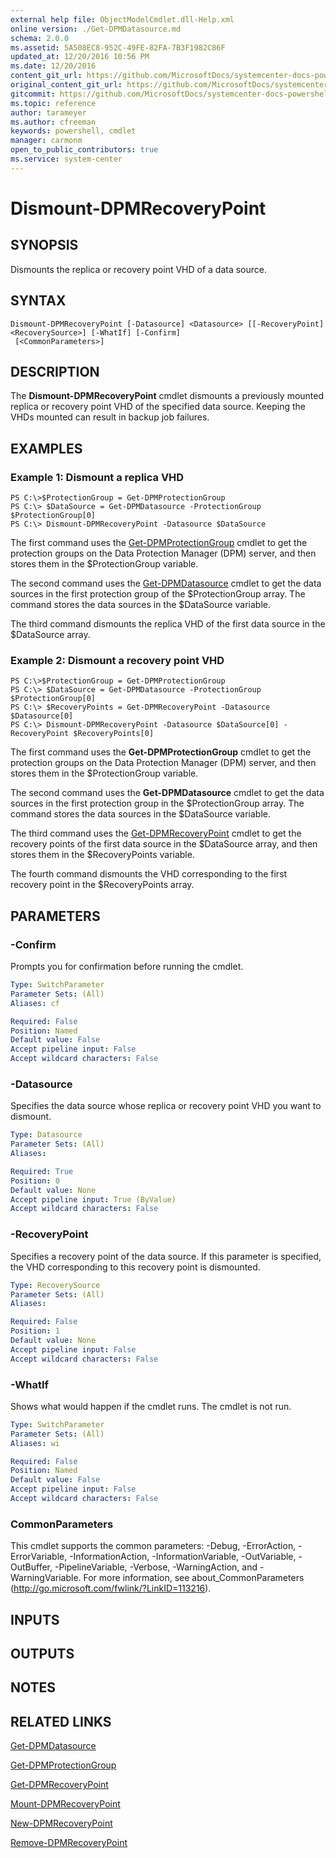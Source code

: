 ```yaml
---
external help file: ObjectModelCmdlet.dll-Help.xml
online version: ./Get-DPMDatasource.md
schema: 2.0.0
ms.assetid: 5A508EC8-952C-49FE-82FA-7B3F1982C86F
updated_at: 12/20/2016 10:56 PM
ms.date: 12/20/2016
content_git_url: https://github.com/MicrosoftDocs/systemcenter-docs-powershell/blob/master/systemcenter-cmdlets/SystemCenter2016/DataProtectionManager/vlatest/Dismount-DPMRecoveryPoint.md
original_content_git_url: https://github.com/MicrosoftDocs/systemcenter-docs-powershell/blob/master/systemcenter-cmdlets/SystemCenter2016/DataProtectionManager/vlatest/Dismount-DPMRecoveryPoint.md
gitcommit: https://github.com/MicrosoftDocs/systemcenter-docs-powershell/blob/39ebc8b68768998222371964f8e90b8160cbfe0a/systemcenter-cmdlets/SystemCenter2016/DataProtectionManager/vlatest/Dismount-DPMRecoveryPoint.md
ms.topic: reference
author: tarameyer
ms.author: cfreeman
keywords: powershell, cmdlet
manager: carmonm
open_to_public_contributors: true
ms.service: system-center
---
```


# Dismount-DPMRecoveryPoint

## SYNOPSIS
Dismounts the replica or recovery point VHD of a data source.

## SYNTAX

```
Dismount-DPMRecoveryPoint [-Datasource] <Datasource> [[-RecoveryPoint] <RecoverySource>] [-WhatIf] [-Confirm]
 [<CommonParameters>]
```

## DESCRIPTION
The **Dismount-DPMRecoveryPoint** cmdlet dismounts a previously mounted replica or recovery point VHD of the specified data source.
Keeping the VHDs mounted can result in backup job failures.

## EXAMPLES

### Example 1: Dismount a replica VHD
```
PS C:\>$ProtectionGroup = Get-DPMProtectionGroup
PS C:\> $DataSource = Get-DPMDatasource -ProtectionGroup $ProtectionGroup[0]
PS C:\> Dismount-DPMRecoveryPoint -Datasource $DataSource
```

The first command uses the [Get-DPMProtectionGroup](./Get-DPMProtectionGroup.md) cmdlet to get the protection groups on the Data Protection Manager (DPM) server, and then stores them in the $ProtectionGroup variable.

The second command uses the [Get-DPMDatasource](./Get-DPMDatasource.md) cmdlet to get the data sources in the first protection group of the $ProtectionGroup array.
The command stores the data sources in the $DataSource variable.

The third command dismounts the replica VHD of the first data source in the $DataSource array.

### Example 2: Dismount a recovery point VHD
```
PS C:\>$ProtectionGroup = Get-DPMProtectionGroup
PS C:\> $DataSource = Get-DPMDatasource -ProtectionGroup $ProtectionGroup[0]
PS C:\> $RecoveryPoints = Get-DPMRecoveryPoint -Datasource $Datasource[0]
PS C:\> Dismount-DPMRecoveryPoint -Datasource $DataSource[0] -RecoveryPoint $RecoveryPoints[0]
```

The first command uses the **Get-DPMProtectionGroup** cmdlet to get the protection groups on the Data Protection Manager (DPM) server, and then stores them in the $ProtectionGroup variable.

The second command uses the **Get-DPMDatasource** cmdlet to get the data sources in the first protection group in the $ProtectionGroup array.
The command stores the data sources in the $DataSource variable.

The third command uses the [Get-DPMRecoveryPoint](./Get-DPMRecoveryPoint.md) cmdlet to get the recovery points of the first data source in the $DataSource array, and then stores them in the $RecoveryPoints variable.

The fourth command dismounts the VHD corresponding to the first recovery point in the $RecoveryPoints array.

## PARAMETERS

### -Confirm
Prompts you for confirmation before running the cmdlet.

```yaml
Type: SwitchParameter
Parameter Sets: (All)
Aliases: cf

Required: False
Position: Named
Default value: False
Accept pipeline input: False
Accept wildcard characters: False
```

### -Datasource
Specifies the data source whose replica or recovery point VHD you want to dismount.

```yaml
Type: Datasource
Parameter Sets: (All)
Aliases: 

Required: True
Position: 0
Default value: None
Accept pipeline input: True (ByValue)
Accept wildcard characters: False
```

### -RecoveryPoint
Specifies a recovery point of the data source.
If this parameter is specified, the VHD corresponding to this recovery point is dismounted.

```yaml
Type: RecoverySource
Parameter Sets: (All)
Aliases: 

Required: False
Position: 1
Default value: None
Accept pipeline input: False
Accept wildcard characters: False
```

### -WhatIf
Shows what would happen if the cmdlet runs.
The cmdlet is not run.

```yaml
Type: SwitchParameter
Parameter Sets: (All)
Aliases: wi

Required: False
Position: Named
Default value: False
Accept pipeline input: False
Accept wildcard characters: False
```

### CommonParameters
This cmdlet supports the common parameters: -Debug, -ErrorAction, -ErrorVariable, -InformationAction, -InformationVariable, -OutVariable, -OutBuffer, -PipelineVariable, -Verbose, -WarningAction, and -WarningVariable. For more information, see about_CommonParameters (http://go.microsoft.com/fwlink/?LinkID=113216).

## INPUTS

## OUTPUTS

## NOTES

## RELATED LINKS

[Get-DPMDatasource](xref:SystemCenter2016/DataProtectionManager/vlatest/Get-DPMDatasource.md)

[Get-DPMProtectionGroup](xref:SystemCenter2016/DataProtectionManager/vlatest/Get-DPMProtectionGroup.md)

[Get-DPMRecoveryPoint](xref:SystemCenter2016/DataProtectionManager/vlatest/Get-DPMRecoveryPoint.md)

[Mount-DPMRecoveryPoint](xref:SystemCenter2016/DataProtectionManager/vlatest/Mount-DPMRecoveryPoint.md)

[New-DPMRecoveryPoint](xref:SystemCenter2016/DataProtectionManager/vlatest/New-DPMRecoveryPoint.md)

[Remove-DPMRecoveryPoint](xref:SystemCenter2016/DataProtectionManager/vlatest/Remove-DPMRecoveryPoint.md)
